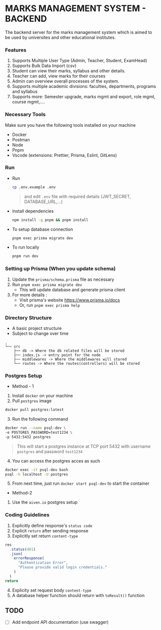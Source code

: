 # MARKS MANAGEMENT SYSTEM - BACKEND

The backend server for the marks management system which is aimed to be used by universites and other educational institutes.

### Features

1. Supports Multiple User Type (Admin, Teacher, Student, ExamHead)
2. Supports Bulk Data Import (csv)
3. Student can view their marks, syllabus and other details.
4. Teacher can add, view marks for their courses
5. Admin can overview overall processes of the system.
6. Supports multiple academic divisions: faculties, departments, programs and syllabus
7. Supports more: Semester upgrade, marks mgmt and export, role mgmt, course mgmt,....

### Necessary Tools

Make sure you have the following tools installed on your machine

- Docker
- Postman
- Node
- Pnpm
- Vscode (extensions: Prettier, Prisma, Eslint, GitLens)

### Run

- Run
  ```bash
  cp .env.example .env
  ```
  > and edit `.env` file with required details (JWT_SECRET, DATABASE_URL,...)
- Install dependencies
  ```bash
  npm install -g pnpm && pnpm install
  ```
- To setup database connection
  ```bash
  pnpm exec prisma migrate dev
  ```
- To run locally
  ```bash
  pnpm run dev
  ```

### Setting up Prisma (When you update schema)

1. Update the `prisma/schema.prisma` file as necessary
2. Run `pnpm exec prisma migrate dev`
   - This will update database and generate prisma client
3. For more details :
   - Visit prisma's website https://www.prisma.io/docs
   - Or, run `pnpm exec prisma help`

### Directory Structure

- A basic project structure
- Subject to change over time

```
.
└── src
    ├── db -> Where the db related files will be stored
    ├── index.js -> entry point for the node
    ├── middlewares -> Where the middlewares will stored
    └── routes -> Where the routes(controllers) will be stored

```

### Postgres Setup

- Method - 1

1. Install `docker` on your machine
2. Pull `postgres` image

```bash
docker pull postgres:latest
```

3. Run the following command

```bash
docker run --name psql-dev \
-e POSTGRES_PASSWORD=test1234 \
-p 5432:5432 postgres
```

> This will start a postgres instance at TCP port 5432 with username `postgres` and password `test1234`

4. You can access the postgres acces as such

```bash
docker exec -it psql-dev bash
psql -h localhost -U postgres
```

5. From next time, just run `docker start psql-dev` to start the container

- Method-2

1. Use the `aiven.io` postgres setup

### Coding Guidelines

1. Explicitly define response's `status code`
2. Explicit `return` after sending response
3. Explicitly set return `content-type`

```js
res
  .status(401)
  .json(
    errorResponse(
      "Authentication Error",
      "Please provide valid login credentials."
    )
  )
return
```

4. Explicity set request body `content-type`
5. A database helper function should return with `toResult()` function

## TODO

- [ ] Add endpoint API documentation (use swagger)
